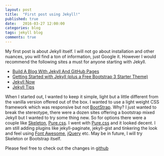 ```yaml
---
layout: post
title:  "First post using Jekyll!"
published: true
date:   2016-03-27 12:00:00
categories: blog
tags: jekyll blog
comments: true
---
```

My first post is about Jekyll itself. I will not go about installation and other nuances, you will find a ton of information, just Google it. However I would recommend the following sites a must for anyone starting with Jekyll.

* [Build A Blog With Jekyll And GitHub Pages](https://www.smashingmagazine.com/2014/08/build-blog-jekyll-github-pages)
* [Getting Started with Jekyll (plus a Free Bootstrap 3 Starter Theme)](https://scotch.io/tutorials/getting-started-with-jekyll-plus-a-free-bootstrap-3-starter-theme)
* [Jekyll Now](http://www.jekyllnow.com/)
* [Jekyll Tips](http://jekyll.tips/)


When I started out, I wanted to keep it simple, light but a little different from the vanilla version offered out of the box. I wanted to use a light weight CSS framework which was responsive but not [BootStrap](http://getbootstrap.com/). Why? I just wanted to break the stereotype, there were a dozen sites offering a bootstrap mixed Jekyll but I wanted to try some thing new. So for options there were a couple like [Skeleton](http://getskeleton.com/), [Pure.css](http://purecss.io/). I went with [Pure.css](http://purecss.io/) and it looked decent. I am still adding plugins like jekyll-paginate, jekyll-gist and tinkering the look and feel using [Font Awesome](http://fortawesome.github.io/Font-Awesome/), [jQuery](https://jquery.com/) etc. May be in future, I will try Skeleton or Bootstrap itself.

Please feel free to check out the changes in [github](https://github.com/naveenhn/naveenhn.github.io)
